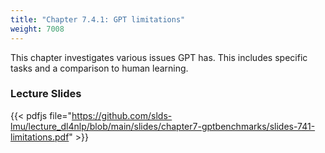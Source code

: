 ```yaml
---
title: "Chapter 7.4.1: GPT limitations"
weight: 7008
---
```


This chapter investigates various issues GPT has. This includes specific tasks and a comparison to human learning.

<!--more-->
### Lecture Slides

{{< pdfjs file="https://github.com/slds-lmu/lecture_dl4nlp/blob/main/slides/chapter7-gptbenchmarks/slides-741-limitations.pdf" >}}
